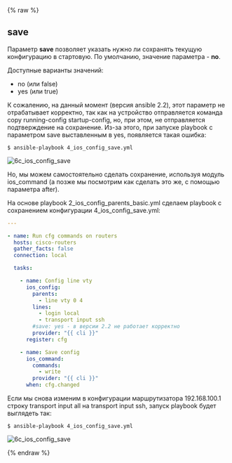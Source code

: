 {% raw %}
## save

Параметр __save__ позволяет указать нужно ли сохранять текущую конфигурацию в стартовую. По умолчанию, значение параметра - __no__.

Доступные варианты значений:
* no (или false)
* yes (или true)

К сожалению, на данный момент (версия ansible 2.2), этот параметр не отрабатывает корректно, так как на устройство отправляется команда copy running-config startup-config, но, при этом, не отправляется подтверждение на сохранение.
Из-за этого, при запуске playbook с параметром save выставленным в yes, появляется такая ошибка:
```
$ ansible-playbook 4_ios_config_save.yml
```

![6c_ios_config_save](https://raw.githubusercontent.com/natenka/Ansible-for-network-engineers/master/images/6c_ios_config_save.png)

Но, мы можем самостоятельно сделать сохранение, используя модуль ios_command (а позже мы посмотрим как сделать это же, с помощью параметра after).

На основе playbook 2_ios_config_parents_basic.yml сделаем playbook с сохранением конфигурации 4_ios_config_save.yml:
```yml
---

- name: Run cfg commands on routers
  hosts: cisco-routers
  gather_facts: false
  connection: local

  tasks:

    - name: Config line vty
      ios_config:
        parents:
          - line vty 0 4
        lines:
          - login local
          - transport input ssh
        #save: yes - в версии 2.2 не работает корректно
        provider: "{{ cli }}"
      register: cfg

    - name: Save config
      ios_command:
        commands:
          - write
        provider: "{{ cli }}"
      when: cfg.changed
```

Если мы снова изменим в конфигурации маршрутизатора 192.168.100.1 строку transport input all на transport input ssh, запуск playbook будет выглядеть так:
```
$ ansible-playbook 4_ios_config_save.yml
```

![6c_ios_config_save](https://raw.githubusercontent.com/natenka/Ansible-for-network-engineers/master/images/6c_ios_config_save_2.png)

{% endraw %}
